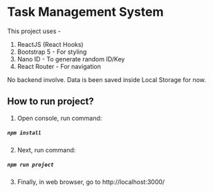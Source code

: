 # Task Management System

This project uses -

1. ReactJS (React Hooks)
2. Bootstrap 5 - For styling
3. Nano ID - To generate random ID/Key
4. React Router - For navigation

No backend involve.
Data is been saved inside Local Storage for now.

## How to run project?

1. Open console, run command:

##### `npm install`

2. Next, run command:

##### `npm run project`

3. Finally, in web browser, go to http://localhost:3000/
